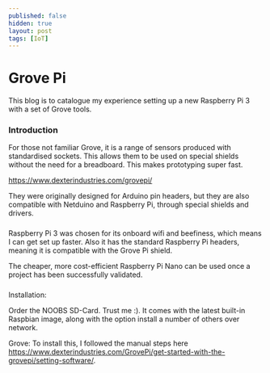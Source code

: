 ```yaml
---
published: false
hidden: true
layout: post
tags: [IoT]
---
```


# Grove Pi

This blog is to catalogue my experience setting up a new Raspberry Pi 3 with a set of Grove tools.

### Introduction

For those not familiar Grove, it is a range of sensors produced with standardised sockets. This allows them to be used on special shields without the need for a breadboard. This makes prototyping super fast.

https://www.dexterindustries.com/grovepi/

They were originally designed for Arduino pin headers, but they are also compatible with Netduino and Raspberry Pi, through special shields and drivers.

###

Raspberry Pi 3 was chosen for its onboard wifi and beefiness, which means I can get set up faster. Also it has the standard Raspberry Pi headers, meaning it is compatible with the Grove Pi shield.

The cheaper, more cost-efficient Raspberry Pi Nano can be used once a project has been successfully validated.

###

Installation:

Order the NOOBS SD-Card. Trust me :). It comes with the latest built-in Raspbian image, along with the option install a number of others over network.

Grove: To install this, I followed the manual steps here https://www.dexterindustries.com/GrovePi/get-started-with-the-grovepi/setting-software/.
